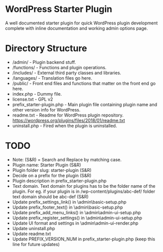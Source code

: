 # WordPress Starter Plugin

A well documented starter plugin for quick WordPress plugin development complete with inline documentation and working admin options page.


# Directory Structure

- /admin/ 						- Plugin backend stuff.
- /functions/					- Functions and plugin operations.
- /includes/					- External third party classes and libraries.
- /languages/					- Translation files go here. 
- /public/						- Front end files and functions that matter on the front end go here.
- index.php						- Dummy file.
- license.txt					- GPL v2
- prefix_starter-plugin.php		- Main plugin file containing plugin name and other version info for WordPress.
- readme.txt					- Readme for WordPress plugin repository. https://wordpress.org/plugins/files/2018/01/readme.txt
- uninstall.php					- Fired when the plugin is uninstalled. 


# TODO

- Note: (S&R) = Search and Replace by matching case.
- Plugin name: Starter Plugin (S&R)
- Plugin folder slug: starter-plugin (S&R)
- Decide on a prefix for the plugin (S&R)
- Plugin description					in prefix_starter-plugin.php
- Text domain. Text domain for plugins has to be the folder name of the plugin. For eg. if your plugin is in /wp-content/plugins/abc-def/ folder text domain should be abc-def (S&R)
- Update prefix_settings_link() 		in \admin\basic-setup.php
- Update prefix_footer_text()			in \admin\basic-setup.php
- Update prefix_add_menu_links() 		in \admin\admin-ui-setup.php
- Update prefix_register_settings() 	in \admin\admin-ui-setup.php
- Update UI format and settings			in \admin\admin-ui-render.php
- Update uninstall.php
- Update readme.txt
- Update PREFIX_VERSION_NUM 			in prefix_starter-plugin.php (keep this line for future updates)